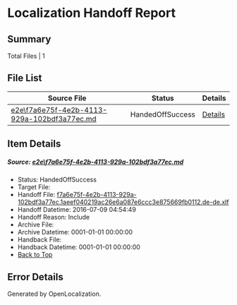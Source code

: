 # <a name='report-top'></a> Localization Handoff Report

## Summary
 Total Files | 1

## File List
 Source File | Status | Details 
 ----------- | ------ | ------- 
 [e2e\f7a6e75f-4e2b-4113-929a-102bdf3a77ec.md](https://github.com/OpenLocalizationTestOrg/oltest/blob/b02e13c1a748051ea7d3d3618b3e7ee3a4f82416/e2e/f7a6e75f-4e2b-4113-929a-102bdf3a77ec.md) | HandedOffSuccess | [Details](#59fb0250308b0aac182c4fd5c4f875be6cf2d62b1)

## Item Details
##### <a name='59fb0250308b0aac182c4fd5c4f875be6cf2d62b1'></a> Source: [e2e\f7a6e75f-4e2b-4113-929a-102bdf3a77ec.md](https://github.com/OpenLocalizationTestOrg/oltest/blob/b02e13c1a748051ea7d3d3618b3e7ee3a4f82416/e2e/f7a6e75f-4e2b-4113-929a-102bdf3a77ec.md)
* Status: HandedOffSuccess
* Target File: 
* Handoff File: [f7a6e75f-4e2b-4113-929a-102bdf3a77ec.1aeef040219ac26e6a087e6ccc3e875669fb0112.de-de.xlf](https://github.com/OpenLocalizationTestOrg/olhandoff-e2e/blob/1272972d3923ae13b69932252ec66640e95622ae/ol-handoff/OpenLocalizationTestOrg/oltest-dede-fly/ci/ht/f7a6e75f-4e2b-4113-929a-102bdf3a77ec.1aeef040219ac26e6a087e6ccc3e875669fb0112.de-de.xlf)
* Handoff Datetime: 2016-07-09 04:54:49
* Handoff Reason: Include
* Archive File: 
* Archive Datetime: 0001-01-01 00:00:00
* Handback File: 
* Handback Datetime: 0001-01-01 00:00:00
* [Back to Top](#report-top)


## Error Details

Generated by OpenLocalization.
